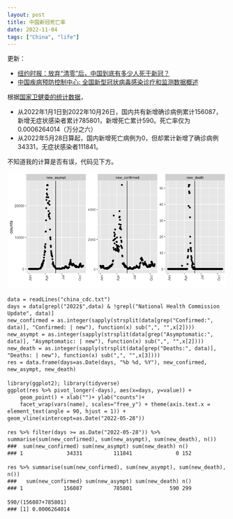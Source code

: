 ```yaml
---
layout: post
title: 中国新冠死亡率
date: 2022-11-04
tags: ["China", "life"]
---
```


更新：

- [纽约时报：放弃“清零”后，中国到底有多少人死于新冠？](https://www.nytimes.com/zh-hans/interactive/2023/02/16/chinese/china-covid-death-estimates-chinese.html)
- [中国疾病预防控制中心: 全国新型冠状病毒感染诊疗和监测数据概述 ](https://weekly.chinacdc.cn/fileCCDCW/cms/news/info/upload/ccdcw-surveillance-202212-202301-cn.pdf)

根据[国家卫健委的统计数据](https://weekly.chinacdc.cn/news/TrackingtheEpidemic.htm)，

- 从2022年1月1日到2022年10月26日，国内共有新增确诊病例累计156087，新增无症状感染者累计785801，新增死亡累计590。死亡率仅为0.0006264014（万分之六）
- 从2022年5月28日算起，国内新增死亡病例为0，但却累计新增了确诊病例34331，无症状感染者111841。

不知道我的计算是否有误，代码见下方。

![](/images/covid_death.png)

```
data = readLines("china_cdc.txt")
days = data[grepl("2022$",data) & !grepl("National Health Commission Update", data)]
new_confirmed = as.integer(sapply(strsplit(data[grep("Confirmed:", data)], "Confirmed: | new"), function(x) sub(",", "",x[2])))
new_asympt = as.integer(sapply(strsplit(data[grep("Asymptomatic:", data)], "Asymptomatic: | new"), function(x) sub(",", "",x[2])))
new_death = as.integer(sapply(strsplit(data[grep("Deaths:", data)], "Deaths: | new"), function(x) sub(",", "",x[3])))
res = data.frame(days=as.Date(days, "%b %d, %Y"), new_confirmed, new_asympt, new_death)

library(ggplot2); library(tidyverse)
ggplot(res %>% pivot_longer(-days), aes(x=days, y=value)) + 
    geom_point() + xlab("")+ ylab("counts")+
    facet_wrap(vars(name), scales="free_y") + theme(axis.text.x = element_text(angle = 90, hjust = 1)) + geom_vline(xintercept=as.Date("2022-05-28"))

res %>% filter(days >= as.Date("2022-05-28")) %>% summarise(sum(new_confirmed), sum(new_asympt), sum(new_death), n())
###  sum(new_confirmed) sum(new_asympt) sum(new_death) n()
### 1              34331          111841              0 152

res %>% summarise(sum(new_confirmed), sum(new_asympt), sum(new_death), n())
###   sum(new_confirmed) sum(new_asympt) sum(new_death) n()
### 1             156087          785801            590 299

590/(156087+785801)
### [1] 0.0006264014
```